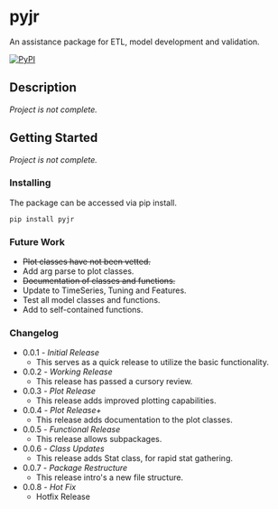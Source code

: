 # pyjr

An assistance package for ETL, model development and validation.

[![PyPI](https://img.shields.io/pypi/v/pyjr?color=brightgreen&logoColor=lightgrey)](https://pypi.org/project/pyjr/)

## Description
*Project is not complete.*

## Getting Started
*Project is not complete.*

### Installing
The package can be accessed via pip install.

    pip install pyjr

### Future Work
* ~~Plot classes have not been vetted.~~
* Add arg parse to plot classes.
* ~~Documentation of classes and functions.~~
* Update to TimeSeries, Tuning and Features.
* Test all model classes and functions.
* Add to self-contained functions.

### Changelog
* 0.0.1 - *Initial Release*
  * This serves as a quick release to utilize the basic functionality.
* 0.0.2 - *Working Release*
  * This release has passed a cursory review. 
* 0.0.3 - *Plot Release*
  * This release adds improved plotting capabilities.
* 0.0.4 - *Plot Release+*
  * This release adds documentation to the plot classes.
* 0.0.5 - *Functional Release*
  * This release allows subpackages.
* 0.0.6 - *Class Updates*
  * This release adds Stat class, for rapid stat gathering.
* 0.0.7 - *Package Restructure*
  * This release intro's a new file structure.
* 0.0.8 - *Hot Fix*
  * Hotfix Release
